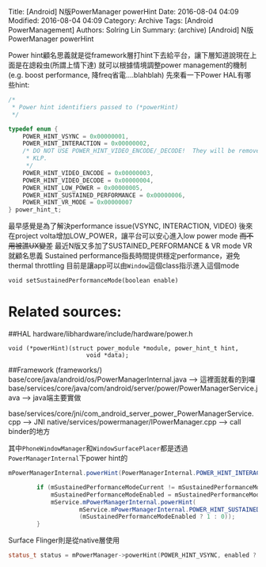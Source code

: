 Title: [Android] N版PowerManager powerHint
Date: 2016-08-04 04:09
Modified: 2016-08-04 04:09
Category: Archive
Tags: [Android PowerManagement]
Authors: Solring Lin
Summary: (archive) [Android] N版PowerManager powerHint


Power hint顧名思義就是從framework層打hint下去給平台，讓下層知道說現在上面是在謥殺虫(所謂上情下達)
就可以根據情境調整power management的機制(e.g. boost performance, 降freq省電....blahblah)
先來看一下Power HAL有哪些hint:
``` c
/*
 * Power hint identifiers passed to (*powerHint)
 */

typedef enum {
    POWER_HINT_VSYNC = 0x00000001,
    POWER_HINT_INTERACTION = 0x00000002,
    /* DO NOT USE POWER_HINT_VIDEO_ENCODE/_DECODE!  They will be removed in
     * KLP.
     */
    POWER_HINT_VIDEO_ENCODE = 0x00000003,
    POWER_HINT_VIDEO_DECODE = 0x00000004,
    POWER_HINT_LOW_POWER = 0x00000005,
    POWER_HINT_SUSTAINED_PERFORMANCE = 0x00000006,
    POWER_HINT_VR_MODE = 0x00000007
} power_hint_t;
```
最早感覺是為了解決performance issue(VSYNC, INTERACTION, VIDEO)
後來在project volta增加LOW_POWER，讓平台可以安心進入low power mode ~~而不用被譙UX變差~~
最近N版又多加了SUSTAINED_PERFORMANCE & VR mode
VR就顧名思義
Sustained performance指長時間提供穩定performance，避免thermal throttling
目前是讓app可以由```Window```這個class指示進入這個mode
```
void setSustainedPerformanceMode(boolean enable)
```

# Related sources:

##HAL
hardware/libhardware/include/hardware/power.h
```
void (*powerHint)(struct power_module *module, power_hint_t hint,
                      void *data);
```

##Framework (frameworks/)
base/core/java/android/os/PowerManagerInternal.java --> 這裡面就看的到囉
base/services/core/java/com/android/server/power/PowerManagerService.java --> java端主要實做

base/services/core/jni/com_android_server_power_PowerManagerService.cpp --> JNI
native/services/powermanager/IPowerManager.cpp  --> call binder的地方

其中```PhoneWindowManager```和```WindowSurfacePlacer```都是透過```PowerManagerInternal```下power hint的

``` java base/services/core/java/com/android/server/policy/PhoneWindowManager.java
mPowerManagerInternal.powerHint(PowerManagerInternal.POWER_HINT_INTERACTION, 0);
```

``` java base/services/core/java/com/android/server/wm/WindowSurfacePlacer.java
        if (mSustainedPerformanceModeCurrent != mSustainedPerformanceModeEnabled) {
            mSustainedPerformanceModeEnabled = mSustainedPerformanceModeCurrent;
            mService.mPowerManagerInternal.powerHint(
                    mService.mPowerManagerInternal.POWER_HINT_SUSTAINED_PERFORMANCE_MODE,
                    (mSustainedPerformanceModeEnabled ? 1 : 0));
        }

```

Surface Flinger則是從native層使用
``` cpp
status_t status = mPowerManager->powerHint(POWER_HINT_VSYNC, enabled ? 1 : 0);
```